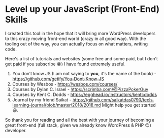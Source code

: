 # Level up your JavaScript (Front-End) Skills

I created this tool in the hope that it will bring more WordPress developers to
this crazy moving front-end world (crazy in all good way). With the tooling
out of the way, you can actually focus on what matters, writing code.

Here's a list of tutorials and websites (some free and some paid, but I don't get paid if
you subscribe 😜) I have found extremely useful.

1. You don't know JS (I am not saying to **you**, it's the name of the book) - https://github.com/getify/You-Dont-Know-JS
1. Courses by Wesbos - https://wesbos.com/courses/
1. Courses by Dylan C. Israel - https://scrimba.com/@PizzaPokerGuy
1. Courses by Kent C. Dodds - https://egghead.io/instructors/kentcdodds
1. Journal by my friend Saikat - https://github.com/saikatdas0790/tech-learning-journal/blob/master/2018/2018.md Might help you get started 😃.

So thank you for reading and all the best with your journey of becoming a great
front-end (full stack, given we already know WordPress & PHP 😉) developer.
